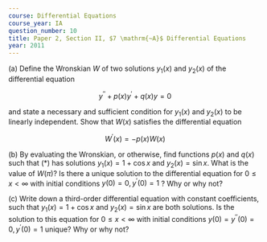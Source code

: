 ```yaml
---
course: Differential Equations
course_year: IA
question_number: 10
title: Paper 2, Section II, $7 \mathrm{~A}$ Differential Equations
year: 2011
---
```




(a) Define the Wronskian $W$ of two solutions $y_{1}(x)$ and $y_{2}(x)$ of the differential equation

$$y^{\prime \prime}+p(x) y^{\prime}+q(x) y=0$$

and state a necessary and sufficient condition for $y_{1}(x)$ and $y_{2}(x)$ to be linearly independent. Show that $W(x)$ satisfies the differential equation

$$W^{\prime}(x)=-p(x) W(x)$$

(b) By evaluating the Wronskian, or otherwise, find functions $p(x)$ and $q(x)$ such that $(*)$ has solutions $y_{1}(x)=1+\cos x$ and $y_{2}(x)=\sin x$. What is the value of $W(\pi) ?$ Is there a unique solution to the differential equation for $0 \leqslant x<\infty$ with initial conditions $y(0)=0, y^{\prime}(0)=1$ ? Why or why not?

(c) Write down a third-order differential equation with constant coefficients, such that $y_{1}(x)=1+\cos x$ and $y_{2}(x)=\sin x$ are both solutions. Is the solution to this equation for $0 \leqslant x<\infty$ with initial conditions $y(0)=y^{\prime \prime}(0)=0, y^{\prime}(0)=1$ unique? Why or why not?